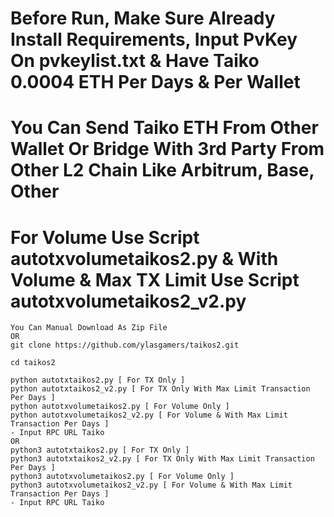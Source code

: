 # Before Run, Make Sure Already Install Requirements, Input PvKey On pvkeylist.txt & Have Taiko 0.0004 ETH Per Days & Per Wallet
# You Can Send Taiko ETH From Other Wallet Or Bridge With 3rd Party From Other L2 Chain Like Arbitrum, Base, Other
# For Volume Use Script autotxvolumetaikos2.py & With Volume & Max TX Limit Use Script autotxvolumetaikos2_v2.py
```
You Can Manual Download As Zip File
OR
git clone https://github.com/ylasgamers/taikos2.git
```
```
cd taikos2
```
```
python autotxtaikos2.py [ For TX Only ]
python autotxtaikos2_v2.py [ For TX Only With Max Limit Transaction Per Days ]
python autotxvolumetaikos2.py [ For Volume Only ]
python autotxvolumetaikos2_v2.py [ For Volume & With Max Limit Transaction Per Days ]
- Input RPC URL Taiko
OR
python3 autotxtaikos2.py [ For TX Only ]
python3 autotxtaikos2_v2.py [ For TX Only With Max Limit Transaction Per Days ]
python3 autotxvolumetaikos2.py [ For Volume Only ]
python3 autotxvolumetaikos2_v2.py [ For Volume & With Max Limit Transaction Per Days ]
- Input RPC URL Taiko
```
